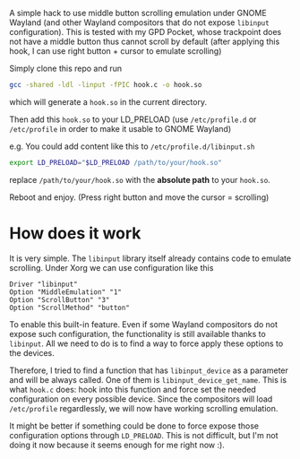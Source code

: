 A simple hack to use middle button scrolling emulation under GNOME Wayland (and other Wayland compositors that do not expose `libinput` configuration). This is tested with my GPD Pocket, whose trackpoint does not have a middle button thus cannot scroll by default (after applying this hook, I can use right button + cursor to emulate scrolling)

Simply clone this repo and run

```bash
gcc -shared -ldl -linput -fPIC hook.c -o hook.so
```

which will generate a `hook.so` in the current directory.

Then add this `hook.so` to your LD\_PRELOAD (use `/etc/profile.d` or `/etc/profile` in order to make it usable to GNOME Wayland)

e.g. You could add content like this to `/etc/profile.d/libinput.sh`

```bash
export LD_PRELOAD="$LD_PRELOAD /path/to/your/hook.so"
```

replace `/path/to/your/hook.so` with the __absolute path__ to your `hook.so`.

Reboot and enjoy. (Press right button and move the cursor = scrolling)

How does it work
===

It is very simple. The `libinput` library itself already contains code to emulate scrolling. Under Xorg we can use configuration like this

```
Driver "libinput"
Option "MiddleEmulation" "1"
Option "ScrollButton" "3"
Option "ScrollMethod" "button"
```

To enable this built-in feature. Even if some Wayland compositors do not expose such configuration, the functionality is still available thanks to `libinput`. All we need to do is to find a way to force apply these options to the devices.

Therefore, I tried to find a function that has `libinput_device` as a parameter and will be always called. One of them is `libinput_device_get_name`. This is what `hook.c` does: hook into this function and force set the needed configuration on every possible device. Since the compositors will load `/etc/profile` regardlessly, we will now have working scrolling emulation.

It might be better if something could be done to force expose those configuration options through `LD_PRELOAD`. This is not difficult, but I'm not doing it now because it seems enough for me right now :).
